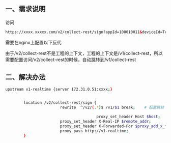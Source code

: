 ## 一、需求说明

访问

```html
https://xxxx.xxxxx.com/v2/collect-rest/sign?appId=100010011&deviceId=TestUBT001
```





需要在nginx上配置以下反代

由于/v2/collect-rest不是工程的上下文，工程的上下文是/v1/collect-rest，所以需要配置访问/v2/collect-rest的时候，自动跳转到/v1/collect-rest





## 二、解决办法

```bash
upstream v1-realtime {server 172.31.0.51:xxxx;}


        location /v2/collect-rest/sign {
                        rewrite  ^/v2/(.*)$ /v1/$1 break;    # 配置跳转

                                        proxy_set_header Host $host;
                        proxy_set_header X-Real-IP $remote_addr;
                        proxy_set_header X-Forwarded-For $proxy_add_x_forwarded_for;
                        proxy_pass http://v1-realtime;
        }

```

